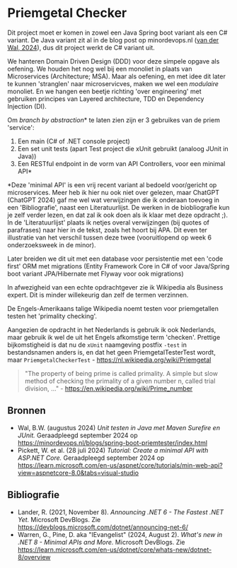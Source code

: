 # Priemgetal Checker

Dit project moet er komen in zowel een Java Spring boot variant als een C# variant. De Java variant zit al in de blog post op minordevops.nl ([van der Wal, 2024](https://minordevops.nl/blogs/spring-boot-priemtester/index.html)), dus dit project werkt de C# variant uit.

We hanteren Domain Driven Design (DDD) voor deze simpele opgave als oefening. We houden het nog wel bij een monoliet in plaats van Microservices (Architecture; MSA). Maar als oefening, en met idee dit later te kunnen 'stranglen' naar microservicves, maken we wel een *modulaire* monoliet. En we hangen een beetje richting 'over engineering' met gebruiken principes van Layered architecture, TDD en Dependency Injection (DI).

Om *branch by abstraction** te laten zien zijn er 3 gebruikes van de priem 'service':

1. Een main (C# of .NET console project)
2. Een set unit tests (apart Test project die xUnit gebruikt (analoog JUnit in Java))
3. Een RESTful endpoint in de vorm van API Controllers, voor een minimal API*

*Deze 'minimal API' is een vrij recent variant al bedoeld voor/gericht op microservices. Meer heb ik hier nu ook niet over gelezen, maar ChatGPT (ChatGPT 2024) gaf me wel wat verwijzingen die ik onderaan toevoeg in een 'Bibliografie', naast een Literatuurlijst. De werken in de biobliografie kun je zelf verder lezen, en dat zal ik ook doen als ik klaar met deze opdracht ;). In de 'Literatuurlijst' plaats ik netjes overal verwijzingen (bij quotes of parafrases) naar hier in de tekst, zoals het hoort bij APA. Dit even ter illustratie van het verschil tussen deze twee (vooruitlopend op week 6 onderzoeksweek in de minor).

Later breiden we dit uit met een database voor persistentie met een 'code first' ORM met migrations (Entity Framework Core in C# of voor Java/Spring boot variant JPA/Hibernate met Flyway voor ook migrations)

In afwezigheid van een echte opdrachtgever zie ik Wikipedia als Business expert.
Dit is minder willekeurig dan zelf de termen verzinnen.

De Engels-Amerikaans talige Wikipedia noemt testen voor priemgetallen testen het 'primality checking'.

Aangezien de opdracht in het Nederlands is gebruik ik ook Nederlands, maar gebruik ik wel de uit het Engels afkomstige term 'checken'. Prettige bijkomstigheid is dat nu de `xUnit` naamgeving postfix `-test` in bestandsnamen anders is, en dat het geen PriemgetalTesterTest wordt, maar `PriemgetalCheckerTest` - https://nl.wikipedia.org/wiki/Priemgetal

> "The property of being prime is called primality. A simple but slow method of checking the primality of a given number n, called trial division, ..." - https://en.wikipedia.org/wiki/Prime_number

## Bronnen

- Wal, B.W. (augustus 2024) *Unit testen in Java met Maven Surefire en JUnit.* Geraadpleegd september 2024 op <https://minordevops.nl/blogs/spring-boot-priemtester/index.html>
- Pickett, W. et al. (28 juli 2024)  *Tutorial: Create a minimal API with ASP.NET Core.* Geraadpleegd september 2024 op <https://learn.microsoft.com/en-us/aspnet/core/tutorials/min-web-api?view=aspnetcore-8.0&tabs=visual-studio>

## Bibliografie

-  Lander, R. (2021, November 8). *Announcing .NET 6 - The Fastest .NET Yet.* Microsoft DevBlogs. Zie <https://devblogs.microsoft.com/dotnet/announcing-net-6/>
- Warren, G., Pine, D. aka "IEvangelist" (2024, August 2). *What's new in .NET 8 - Minimal APIs and More.* Microsoft DevBlogs. Zie <https://learn.microsoft.com/en-us/dotnet/core/whats-new/dotnet-8/overview>
